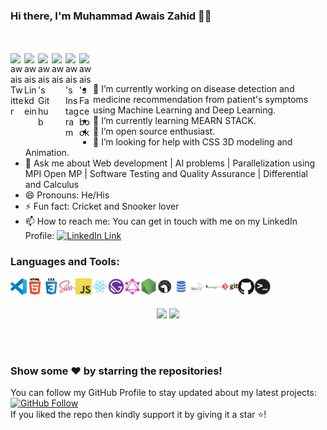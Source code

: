 ### Hi there, I'm Muhammad Awais Zahid 👋👋
<br><br>
<a href="https://twitter.com/chaudhary_181">
  <img align="left" alt="awais Twitter" width="22px" src="https://cdn.jsdelivr.net/npm/simple-icons@3.0.1/icons/twitter.svg" />
</a>
<a href="https://linkedin.com/in/awais-zahid-790124197">
  <img align="left" alt="awais Linkdein" width="22px" src="https://cdn.jsdelivr.net/npm/simple-icons@3.0.1/icons/linkedin.svg" />
</a>
<a href="https://github.com/chowais181">
  <img align="left" alt="awais's Github" width="22px" src="https://cdn.jsdelivr.net/npm/simple-icons@3.0.1/icons/github.svg" />
</a>
<a href="https://t.me/chaudhary_181">
  <img align="left" alt="awais" width="22px" src="https://cdn.jsdelivr.net/npm/simple-icons@3.0.1/icons/telegram.svg" />
</a>
<a href="https://instagram.com/chaudhary_181/">
  <img align="left" alt="awais's Instagram" width="22px" src="https://cdn.jsdelivr.net/npm/simple-icons@3.0.1/icons/instagram.svg" />
</a>
<a href="https://www.facebook.com/ch.awais.9212/">
  <img align="left" alt="awais's Facebook" width="22px" src="https://cdn.jsdelivr.net/npm/simple-icons@3.0.1/icons/facebook.svg" />
</a>
<br/> 
<br/>
- 🔭 I’m currently working on disease detection and medicine recommendation from patient's symptoms using Machine Learning and Deep Learning.
- 🌱 I’m currently learning MEARN STACK.
- 👯 I’m open source enthusiast.
- 🤔 I’m looking for help with CSS 3D modeling and Animation.
- 💬 Ask me about Web development | AI problems  | Parallelization using MPI Open MP | Software Testing and Quality Assurance | Differential and Calculus 
- 😄 Pronouns: He/His
- ⚡ Fun fact: Cricket and Snooker lover    
- 📫 How to reach me: You can get in touch with me on my LinkedIn Profile:  [![LinkedIn Link](https://img.shields.io/badge/Connect-AwaisZahid-blue.svg?color=1DA1F2&logo=linkedin&longCache=true&style=for-the-badge
)](https://www.linkedin.com/in/awais-zahid-790124197)

### Languages and Tools:

<img align="left" alt="Visual Studio Code" width="26px" src="https://raw.githubusercontent.com/github/explore/80688e429a7d4ef2fca1e82350fe8e3517d3494d/topics/visual-studio-code/visual-studio-code.png" />
<img align="left" alt="HTML5" width="26px" src="https://raw.githubusercontent.com/github/explore/80688e429a7d4ef2fca1e82350fe8e3517d3494d/topics/html/html.png" />
<img align="left" alt="CSS3" width="26px" src="https://raw.githubusercontent.com/github/explore/80688e429a7d4ef2fca1e82350fe8e3517d3494d/topics/css/css.png" />
<img align="left" alt="Sass" width="26px" src="https://raw.githubusercontent.com/github/explore/80688e429a7d4ef2fca1e82350fe8e3517d3494d/topics/sass/sass.png" />
<img align="left" alt="JavaScript" width="26px" src="https://raw.githubusercontent.com/github/explore/80688e429a7d4ef2fca1e82350fe8e3517d3494d/topics/javascript/javascript.png" />
<img align="left" alt="React" width="26px" src="https://raw.githubusercontent.com/github/explore/80688e429a7d4ef2fca1e82350fe8e3517d3494d/topics/react/react.png" />
<img align="left" alt="Gatsby" width="26px" src="https://raw.githubusercontent.com/github/explore/e94815998e4e0713912fed477a1f346ec04c3da2/topics/gatsby/gatsby.png" />
<img align="left" alt="GraphQL" width="26px" src="https://raw.githubusercontent.com/github/explore/80688e429a7d4ef2fca1e82350fe8e3517d3494d/topics/graphql/graphql.png" />
<img align="left" alt="Node.js" width="26px" src="https://raw.githubusercontent.com/github/explore/80688e429a7d4ef2fca1e82350fe8e3517d3494d/topics/nodejs/nodejs.png" />
<img align="left" alt="Deno" width="26px" src="https://raw.githubusercontent.com/github/explore/361e2821e2dea67711cde99c9c40ed357061cf27/topics/deno/deno.png" />
<img align="left" alt="SQL" width="26px" src="https://raw.githubusercontent.com/github/explore/80688e429a7d4ef2fca1e82350fe8e3517d3494d/topics/sql/sql.png" />
<img align="left" alt="MySQL" width="26px" src="https://raw.githubusercontent.com/github/explore/80688e429a7d4ef2fca1e82350fe8e3517d3494d/topics/mysql/mysql.png" />
<img align="left" alt="MongoDB" width="26px" src="https://raw.githubusercontent.com/github/explore/80688e429a7d4ef2fca1e82350fe8e3517d3494d/topics/mongodb/mongodb.png" />
<img align="left" alt="Git" width="26px" src="https://raw.githubusercontent.com/github/explore/80688e429a7d4ef2fca1e82350fe8e3517d3494d/topics/git/git.png" />
<img align="left" alt="GitHub" width="26px" src="https://raw.githubusercontent.com/github/explore/78df643247d429f6cc873026c0622819ad797942/topics/github/github.png" />
<img align="left" alt="Terminal" width="26px" src="https://raw.githubusercontent.com/github/explore/80688e429a7d4ef2fca1e82350fe8e3517d3494d/topics/terminal/terminal.png" />

<br><br>

<p align = "center">
  <img width="54%" src = "https://github-readme-stats.vercel.app/api?username=chowais181&show_icons=true&theme=tokyonight">
  <img width="45%" src = "https://github-readme-stats.vercel.app/api/top-langs/?username=chowais181&hide=css,java,html&theme=tokyonight&layout=compact">
</p>

<br><br>  
### Show some ❤️ by starring  the repositories!
You can  follow my GitHub Profile to stay updated about my latest projects: [![GitHub Follow](https://img.shields.io/badge/Connect-AwaisZahid-blue.svg?logo=Github&longCache=true&style=for-the-badg)](https://github.com/chowais181)
<br>  If you liked the repo then kindly support it by giving it a star ⭐!
</div>



